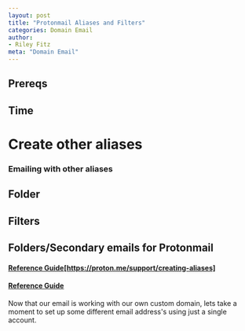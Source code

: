 ```yaml
---
layout: post
title: "Protonmail Aliases and Filters"
categories: Domain Email
author:
- Riley Fitz
meta: "Domain Email"
---
```


## Prereqs

## Time

# Create other aliases
### Emailing with other aliases

## Folder

## Filters



## Folders/Secondary emails for Protonmail
#### [Reference Guide](https://proton.me/support/creating-aliases)[https://proton.me/support/creating-aliases]
#### [Reference Guide]()

Now that our email is working with our own custom domain, lets take a moment to set up some different email address's using just a single account.